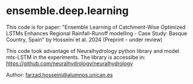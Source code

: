 # ensemble.deep.learning
This code is for paper: "Ensemble Learning of Catchment-Wise Optimized LSTMs Enhances Regional Rainfall-Runoff modelling - Case Study: Basque Country, Spain" by Hosseini et al. 2024 (Preprint - under review)

This code took advantage of Neuralhydrology python library and model mts-LSTM in the experiments. The library is accessibe in: https://github.com/neuralhydrology/neuralhydrology

Author: farzad.hosseini@alumnos.unican.es
